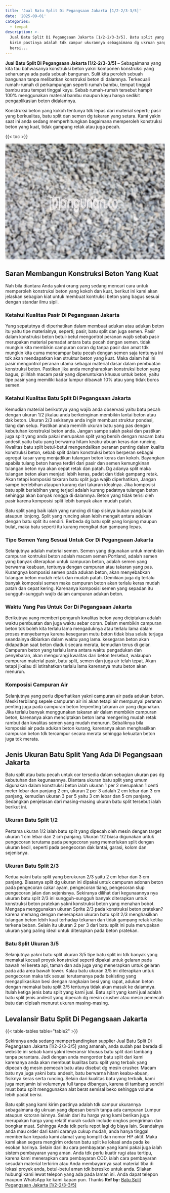 ```yaml
---
title: 'Jual Batu Split Di Pegangsaan Jakarta [1/2-2/3-3/5]'
date: '2025-09-01'
categories:
  - tempat
description: >-
  Jual Batu Split Di Pegangsaan Jakarta [1/2-2/3-3/5]. Batu split yang kami
  kirim pastinya adalah tdk campur ukurannya sebagaimana dg ukruan yang dipesan
  bersi...
---
```


**Jual Batu Split Di Pegangsaan Jakarta \[1/2-2/3-3/5\]** – Sebagaimana yang kita tau bahwasanya konstruksi beton yakni komponen konstruksi yang seharusnya ada pada sebuah bangunan. Sulit kita peroleh sebuah bangunan tanpa melibatkan konstruksi beton di dalamnya. Terkecuali rumah-rumah di perkampungan seperti rumah bambu, tempat tinggal bambu atau tempat tinggal kayu. Sebab rumah-rumah tersebut hampir 100% menggunakan material bambu maupun kayu hanya sedikit pengaplikasian beton didalamnya.

Konstruksi beton yang kokoh tentunya tdk lepas dari material seperti; pasir yang berkualitas, batu split dan semen dg takaran yang setara. Kami yakin saat ini anda sedang memperhitungkan bagaimana memperoleh konstruksi beton yang kuat, tidak gampang retak atau juga pecah.

{{< toc >}}

![Jual Batu Split Di Pegangsaan Jakarta [1/2-2/3-3/5]](/images/jual-batu-split-13.png)

## Saran Membangun Konstruksi Beton Yang Kuat

Nah bila diantara Anda yakni orang yang sedang mencari cara untuk memperoleh konstruksi beton yang kokoh dan kuat, berikut ini kami akan jelaskan sebagian kiat untuk membuat kontruksi beton yang bagus sesuai dengan standar ilmu sipil.

### Ketahui Kualitas Pasir Di Pegangsaan Jakarta

Yang sepatutnya di diperhatikan dalam membuat adukan atau adukan beton itu yaitu tipe materialnya, seperti; pasir, batu split dan juga semen. Pasir dalam konstruksi beton betul-betul mengontrol peranan wajib sebab pasir merupakan material pemadat antara batu pecah dengan semen. tidak mungkin kita membikin campuran coran dg tanpa pasir dan amat tdk mungkin kita cuma mencampur batu pecah dengan semen saja tentunya ini tdk akan mendapatkan kan struktur beton yang kuat. Maka dalam hal ini pasir mengontrol peranan utama sebagai material dasar dalam pembuatan konstruksi beton. Pastikan jika anda mengharapkan konstruksi beton yang bagus, pilihlah macam pasir yang diperuntukan khusus untuk beton, yaitu tipe pasir yang memiliki kadar lumpur dibawah 10% atau yang tidak boros semen.

### Ketahui Kualitas Batu Split Di Pegangsaan Jakarta

Kemudian material berikutnya yang wajib anda observasi yaitu batu pecah dengan ukuran 1/2 jikalau anda berkeinginan membikin lantai beton atau dak beton. Ukuran 2/3 sekiranya anda ingin membuat struktur pondasi, tiang dan selup. Pastikan anda memilih ukuran batu yang pas dengan kebutuhan konstruksi beton anda. Jangan sampe salah pakai dan pastikan juga split yang anda pakai merupakan split yang bersih dengan macam batu andesit yaitu batu yang berwarna hitam keabu-abuan keras dan runcing. Kwalitas batu split betul-betul mengendalikan peranan penting dalam kualits konstruksi beton, sebab split dalam konstruksi beton berperan sebagai agregat kasar yang menjadikan tulangan beton keras dan kokoh. Bayangkan apabila tulang beton hanya terdiri dari pasir dan semen kemungkinan tulangan beton nya akan cepat retak dan patah. Dg adanya split maka tulangan beton akan menjadi lebih keras, padat dan tidak gampang retak. Akan tetapi komposisi takaran batu split juga wajib diperhatikan, Jangan sampe berlebihan ataupun kurang dari takaran idealnya. Jika komposisi batu split berlebihan yang terjadi adalah kurang padatnya tulangan beton sehingga akan banyak rongga di dalamnya. Beton yang tidak terisi oleh pasir karena komposisi split lebih banyak akan mudah patah.

Batu split yang baik ialah yang runcing di tiap sisinya bukan yang bulat ataupun lonjong. Split yang runcing akan lebih mengait antara adukan dengan batu split itu sendiri. Berbeda dg batu split yang lonjong maupun bulat, maka batu seperti itu kurang mengikat dan gampang lepas.

### Tipe Semen Yang Sesuai Untuk Cor Di Pegangsaan Jakarta

Selanjutnya adalah material semen. Semen yang digunakan untuk membikin campuran kontruksi beton adalah macam semen Portland, adalah semen yang banyak diterapkan untuk campuran beton, adalah semen yang berwarna keabuan, tentunya dengan campuran atau takaran yang pas. Kurangnya komposisi semen pada adukan beton, akan menyebabkan tulangan beton mudah retak dan mudah patah. Demikian juga dg terlalu banyak komposisi semen maka campuran beton akan terlalu keras mudah patah dan cepat kering. Karenanya komposisi semen yang sepadan itu sungguh-sungguh wajib dalam campuran adukan beton.

### Waktu Yang Pas Untuk Cor Di Pegangsaan Jakarta

Berikutnya yang memberi pengaruh kwalitas beton yang diciptakan adalah waktu pembuatan dan juga waktu sebar coran. Dalam membikin campuran beton tdk boleh kita terlalu lama mengaduknya atau terlalu lama dalam proses menyebarnya karena kesegaran mutu beton tidak bisa selalu terjaga seandainya dibiarkan dalam waktu yang lama. kesegaran beton akan didapatkan saat beton diaduk secara merata, kemudian terus di gelar. Campuran beton yang terlalu lama antara waktu pengadukan dan penyebaran, akan mengurangi kwalitas dari beton tersebut, walaupun campuran material pasir, batu split, semen dan juga air telah tepat. Akan tetapi jikalau di istirahatkan terlalu lama karenanya mutu beton akan menurun.

### Komposisi Campuran Air

Selanjutnya yang perlu diperhatikan yakni campuran air pada adukan beton. Meski terbilang sepele campuran air ini akan tetapi air mempunyai peranan penting juga pada campuran beton terpenting takaran air yang digunakan. Jika terlalu banyak menggunakan takaran air dalam membikin campuran beton, karenanya akan menciptakan beton lama mengering mudah retak rambut dan kwalitas semen yang mudah menurun. Sebaliknya bila komposisi air pada adukan beton kurang, karenanya akan menghasilkan campuran beton tdk tercampur secara merata sehingga kekuatan beton juga tdk merata.

## Jenis Ukuran Batu Split Yang Ada Di Pegangsaan Jakarta

Batu split atau batu pecah untuk cor tersedia dalam sebagian ukuran pas dg kebutuhan dan kegunaannya. Diantara ukuran batu split yang umum digunakan dalam konstruksi beton ialah ukuran 1 per 2 merupakan 1 centi meter lebar dan panjang 2 cm, ukuran 2 per 3 adalah 2 cm lebar dan 3 cm panjang, kemudian ukuran 3 per 5 yaitu 3 cm lebar dan 5 cm panjang. Sedangkan penjelasan dari masing-masing ukuran batu split tersebut ialah berikut ini.

### Ukuran Batu Split 1/2

Pertama ukuran 1/2 ialah batu split yang dipecah oleh mesin dengan target ukuran 1 cm lebar dan 2 cm panjang. Ukuran 1/2 biasa digunakan untuk pengecoran terutama pada pengecoran yang memerlukan split dengan ukuran kecil, seperti pada pengecoran dak lantai, garasi, kolom dan sejenisnya.

### Ukuran Batu Split 2/3

Kedua yakni batu split yang berukuran 2/3 yaitu 2 cm lebar dan 3 cm panjang. Biasanya split dg ukuran ini dipakai untuk campuran adonan beton pada pengecoran cakar ayam, pengecoran tiang, pengecoran slup pengecoran jalan dan sejenisnya. Sekiranya dilihat dari kegunaannya nya ukuran batu split 2/3 ini sungguh-sungguh banyak diterapkan untuk konstruksi beton pratekan yakni konstruksi beton yang menahan bobot. Mengapa menggunakan ukuran Sprite 2/3 pada konstruksi beton pratekan? karena memang dengan menerapkan ukuran batu split 2/3 menghasilkan tulangan beton lebih kuat terhadap tekanan dan tidak gampang retak ketika terkena beban. Selain itu ukuran 2 per 3 dari batu split ini pula merupakan ukuran yang paling ideal untuk diterapkan pada beton pratekan.

### Batu Split Ukuran 3/5

Selanjutnya yakni batu split ukuran 3/5 tipe batu split ini tdk banyak yang memakai kecuali proyek konstruksi seperti dipakai untuk gelaran pada bawah rel kereta api, taman dan ada juga yang menerapkan untuk gelaran pada ada area bawah tower. Kalau batu ukuran 3/5 ini diterapkan untuk pengecoran maka tdk sesuai terutamanya pada bekisting yang mengaplikasikan besi dengan rangkaian besi yang rapat, adukan beton dengan memakai batu split 3/5 tentunya tidak akan masuk ke dalamnya. Itulah ketiga jenis batu split yang kami jual. Batu split yang kami jual adalah batu split jenis andesit yang dipecah dg mesin crusher atau mesin pemecah batu dan dipisah menurut ukuran masing-masing.

## Levalansir Batu Split Di Pegangsaan Jakarta

{{< table-tables table="table2" >}}

Sekiranya anda sedang memperbandingkan supplier Jual Batu Split Di Pegangsaan Jakarta \[1/2-2/3-3/5\] yang amanah, anda sudah pas berada di website ini sebab kami yakni leveransir khusus batu split dari tambang tanpa perantara. Jadi dengan anda mengorder batu split dari kami karenanya anda akan membuat kualitas batu split yang terbaik yang dipecah dg mesin pemecah batu atau disebut dg mesin crusher. Macam batu nya juga yakni batu andesit, batu berwarna hitam keabu-abuan, fisiknya keras serta runcing. Selain dari kualitas batu yang terbaik, kami juga menjamin isi volumenya full tanpa dibangun, karena di tambang sendiri muat batu split menggunakan alat berat semisal beko sehingga volume lebih padat berisi.

Batu split yang kami kirim pastinya adalah tdk campur ukurannya sebagaimana dg ukruan yang dipesan bersih tanpa ada campuran Lumpur ataupun kotoran lainnya. Selain dari itu harga yang kami berikan juga merupakan harga yang relatif murah sudah include ongkos pengiriman dan bongkar muat. Sehingga Anda tdk perlu repot lagi dg biaya lain. Seandainya anda mau order dari kami caranya cukup mudah, anda hanya tinggal memberikan kepada kami alamat yang komplit dan nomor HP aktif. Maka kami akan segera mengirim orderan batu split ke lokasi anda pada ke esokan harinya. Selain dari itu cara pembayaran yang kami pakai juga ialah sistem pembayaran yang aman. Anda tdk perlu kuatir rugi atau tertipu, karena kami menerapkan cara pembayaran COD, ialah cara pembayaran sesudah material terkirim atau Anda membayarnya saat material tiba di lokasi proyek anda, betul-betul aman tdk beresiko untuk anda. Silakan hubungi kami lewat telepon yang ada pada laman ini. Anda dapat telepon maupun WhatsApp ke kami kapan pun. Thanks
**Ref by:** [Batu Split Pegangsaan Jakarta [1/2-2/3-3/5]](https://id.wikipedia.org/wiki/Batu)
